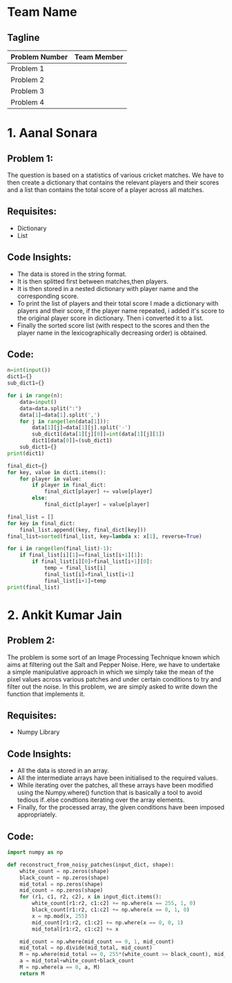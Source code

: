 # Team Name
## Tagline

| Problem Number    | Team Member |
| ----------------- | ----------- |
| Problem 1         |             |
| Problem 2         |             |
| Problem 3         |             |
| Problem 4         |             |


# 1. Aanal Sonara

## Problem 1:

 The question is based on a statistics of various cricket matches. We have to then create a dictionary that contains the relevant players and their scores and a list than contains the total score of a player across all matches.

## Requisites:

 * Dictionary
 * List

## Code Insights:

 * The data is stored in the string format.
 * It is then splitted first between matches,then players. 
 * It is then stored in a nested dictionary with player name and the corresponding score.
 * To print the list of players and their total score I made a dictionary with players and their score, if the player name repeated, i added it's score to the original player score in dictionary. Then i converted it to a list.
 * Finally the sorted score list (with respect to the scores and then the player name in the lexicographically decreasing order) is obtained.

## Code:

```python
n=int(input())
dict1={}
sub_dict1={}

for i in range(n):
    data=input()
    data=data.split(":")
    data[1]=data[1].split(',')
    for j in range(len(data[1])):
        data[1][j]=data[1][j].split('-')
        sub_dict1[data[1][j][0]]=int(data[1][j][1])
        dict1[data[0]]=(sub_dict1)
    sub_dict1={}
print(dict1)

final_dict={}
for key, value in dict1.items():
    for player in value:
        if player in final_dict:
            final_dict[player] += value[player]
        else:
            final_dict[player] = value[player]

final_list = []
for key in final_dict:
    final_list.append((key, final_dict[key]))
final_list=sorted(final_list, key=lambda x: x[1], reverse=True)

for i in range(len(final_list)-1):
    if final_list[i][1]==final_list[i+1][1]:
        if final_list[i][0]>final_list[i+1][0]:
            temp = final_list[i]
            final_list[i]=final_list[i+1]
            final_list[i+1]=temp
print(final_list)
```



# 2. Ankit Kumar Jain

## Problem 2:

 The problem is some sort of an Image Processing Technique known which aims at filtering out the Salt and Pepper Noise. Here, we have to undertake a simple manipulative approach in which we simply take the mean of the pixel values across various patches and under certain conditions to try and filter out the noise. In this problem, we are simply asked to write down the function that implements it.

## Requisites:

 * Numpy Library

## Code Insights:

 * All the data is stored in an array. 
 * All the intermediate arrays have been initialised to the required values.
 * While iterating over the patches, all these arrays have been modified using the Numpy.where() function that is basically a tool to avoid tedious if..else condtions iterating over the array elements.
 * Finally, for the processed array, the given conditions have been imposed appropriately.

## Code:

```python
import numpy as np

def reconstruct_from_noisy_patches(input_dict, shape):
    white_count = np.zeros(shape)
    black_count = np.zeros(shape)
    mid_total = np.zeros(shape)
    mid_count = np.zeros(shape)
    for (r1, c1, r2, c2), x in input_dict.items():
        white_count[r1:r2, c1:c2] += np.where(x == 255, 1, 0)
        black_count[r1:r2, c1:c2] += np.where(x == 0, 1, 0)
        x = np.mod(x, 255)
        mid_count[r1:r2, c1:c2] += np.where(x == 0, 0, 1)
        mid_total[r1:r2, c1:c2] += x

    mid_count = np.where(mid_count == 0, 1, mid_count)
    mid_total = np.divide(mid_total, mid_count)
    M = np.where(mid_total == 0, 255*(white_count >= black_count), mid_total)
    a = mid_total+white_count+black_count
    M = np.where(a == 0, a, M)
    return M
```
